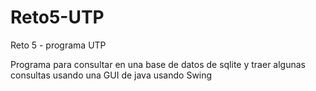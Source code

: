 # Reto5-UTP
Reto 5 - programa UTP

Programa para consultar en una base de datos de sqlite y traer algunas consultas usando una GUI de java usando Swing
